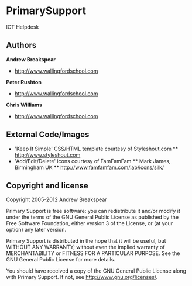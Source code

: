 PrimarySupport
==============

ICT Helpdesk


Authors
-------

**Andrew Breakspear**
+ http://www.wallingfordschool.com

**Peter Rushton**
+ http://www.wallingfordschool.com

**Chris Williams**
+ http://www.wallingfordschool.com


External Code/Images
--------------------

* 'Keep It Simple' CSS/HTML template courtesy of Styleshout.com
** http://www.styleshout.com
* 'Add/Edit/Delete' icons courtesy of FamFamFam
** Mark James, Birmingham UK
** http://www.famfamfam.com/lab/icons/silk/


Copyright and license
---------------------

Copyright 2005-2012 Andrew Breakspear

Primary Support is free software: you can redistribute it and/or modify it under the terms of the GNU General Public License as published by 
the Free Software Foundation, either version 3 of the License, or (at your option) any later version.

Primary Support is distributed in the hope that it will be useful, but WITHOUT ANY WARRANTY; without even the implied warranty of 
MERCHANTABILITY or FITNESS FOR A PARTICULAR PURPOSE.  See the GNU General Public License for more details.

You should have received a copy of the GNU General Public License along with Primary Support.  If not, see <http://www.gnu.org/licenses/>.